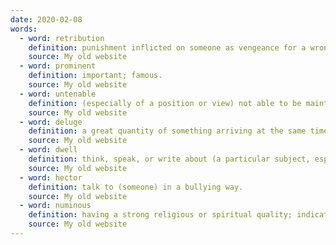 ```yaml
---
date: 2020-02-08
words:
  - word: retribution
    definition: punishment inflicted on someone as vengeance for a wrong or criminal act.
    source: My old website
  - word: prominent
    definition: important; famous.
    source: My old website
  - word: untenable
    definition: (especially of a position or view) not able to be maintained or defended against attack or objection.
    source: My old website
  - word: deluge
    definition: a great quantity of something arriving at the same time.
    source: My old website
  - word: dwell
    definition: think, speak, or write about (a particular subject, especially one that is a source of unhappiness, anxiety, or dissatisfaction).
    source: My old website
  - word: hector
    definition: talk to (someone) in a bullying way.
    source: My old website
  - word: numinous
    definition: having a strong religious or spiritual quality; indicating or suggesting the presence of a divinity.
    source: My old website
---
```

